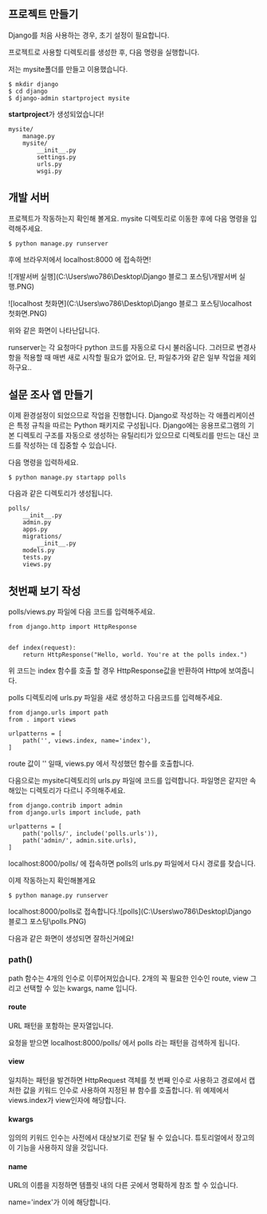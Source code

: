 ## 프로젝트 만들기

Django를 처음 사용하는 경우, 초기 설정이 필요합니다. 

프로젝트로 사용할 디렉토리를 생성한 후, 다음 명령을 실행합니다.

저는 mysite폴더를 만들고 이용했습니다.

```
$ mkdir django
$ cd django
$ django-admin startproject mysite
```

**startproject**가 생성되었습니다!

```
mysite/
    manage.py
    mysite/
        __init__.py
        settings.py
        urls.py
        wsgi.py
```



## 개발 서버

프로젝트가 작동하는지 확인해 볼게요. mysite 디렉토리로 이동한 후에 다음 명령을 입력해주세요.

```
$ python manage.py runserver
```

후에 브라우저에서 localhost:8000 에 접속하면!

![개발서버 실행](C:\Users\wo786\Desktop\Django 블로그 포스팅\개발서버 실행.PNG)

![localhost 첫화면](C:\Users\wo786\Desktop\Django 블로그 포스팅\localhost 첫화면.PNG)

위와 같은 화면이 나타난답니다.

runserver는 각 요청마다 python 코드를 자동으로 다시 불러옵니다. 그러므로 변경사항을 적용할 때 매번 새로 시작할 필요가 없어요. 단, 파일추가와 같은 일부 작업을 제외하구요..



## 설문 조사 앱 만들기

이제 환경설정이 되었으므로 작업을 진행합니다. Django로 작성하는 각 애플리케이션은 특정 규칙을 따르는 Python 패키지로 구성됩니다. Django에는 응용프로그램의 기본 디렉토리 구조를 자동으로 생성하는 유틸리티가 있으므로 디렉토리를 만드는 대신 코드를 작성하는 데 집중할 수 있습니다.

다음 명령을 입력하세요.

```
$ python manage.py startapp polls
```

다음과 같은 디렉토리가 생성됩니다.

```
polls/
    __init__.py
    admin.py
    apps.py
    migrations/
        __init__.py
    models.py
    tests.py
    views.py
```



## 첫번째 보기 작성

polls/views.py 파일에 다음 코드를 입력해주세요.

```
from django.http import HttpResponse


def index(request):
    return HttpResponse("Hello, world. You're at the polls index.")
```

위 코드는 index 함수를 호출 할 경우 HttpResponse값을 반환하여 Http에 보여줍니다.

polls 디렉토리에 urls.py 파일을 새로 생성하고 다음코드를 입력해주세요.

```
from django.urls import path
from . import views

urlpatterns = [
    path('', views.index, name='index'),
]
```

route 값이 '' 일때, views.py 에서 작성했던 함수를 호출합니다. 

다음으로는 mysite디렉토리의 urls.py 파일에 코드를 입력합니다. 파일명은 같지만 속해있는 디렉토리가 다르니 주의해주세요.

```
from django.contrib import admin
from django.urls import include, path

urlpatterns = [
    path('polls/', include('polls.urls')),
    path('admin/', admin.site.urls),
]
```

localhost:8000/polls/ 에 접속하면 polls의 urls.py 파일에서 다시 경로를 찾습니다.



이제 작동하는지 확인해볼게요

```
$ python manage.py runserver
```

localhost:8000/polls로 접속합니다.![polls](C:\Users\wo786\Desktop\Django 블로그 포스팅\polls.PNG)

다음과 같은 화면이 생성되면 잘하신거에요!

### path()

path 함수는 4개의 인수로 이루어져있습니다. 2개의 꼭 필요한 인수인 route, view 그리고 선택할 수 있는 kwargs, name 입니다.

#### route

URL 패턴을 포함하는 문자열입니다.

요청을 받으면 localhost:8000/polls/ 에서 polls 라는 패턴을 검색하게 됩니다.

#### view

일치하는 패턴을 발견하면 HttpRequest 객체를 첫 번째 인수로 사용하고 경로에서 캡처한 값을 키워드 인수로 사용하여 지정된 뷰 함수를 호출합니다. 위 예제에서 views.index가 view인자에 해당합니다.

#### kwargs

임의의 키워드 인수는 사전에서 대상보기로 전달 될 수 있습니다. 튜토리얼에서 장고의이 기능을 사용하지 않을 것입니다. 

#### name

URL의 이름을 지정하면 템플릿 내의 다른 곳에서 명확하게 참조 할 수 있습니다.

name='index'가 이에 해당합니다.